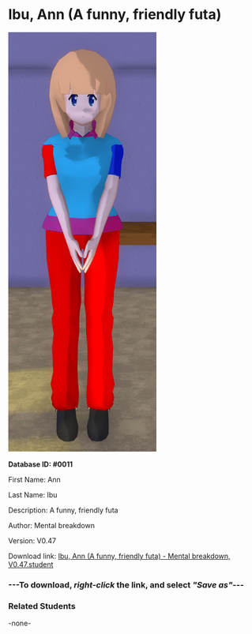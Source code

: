 # Ibu, Ann (A funny, friendly futa)

<img src="Files/Ibu, Ann (A funny, friendly futa).png" title="Ibu, Ann (A funny, friendly futa) - Mental breakdown, V0.47">

**Database ID: #0011**

First Name: Ann

Last Name: Ibu

Description: A funny, friendly futa

Author: Mental breakdown

Version: V0.47

Download link: <a href="https://raw.githubusercontent.com/Arbiter1223/Daigaku-Gurashi-Custom-Students/master/Students/Files/Ibu%2C%20Ann%20(A%20funny%2C%20friendly%20futa)%20-%20Mental%20breakdown%2C%20V0.47.student">Ibu, Ann (A funny, friendly futa) - Mental breakdown, V0.47.student</a>

### ---**To download, _right-click_ the link, and select _"Save as"_**---

### Related Students

-none-
